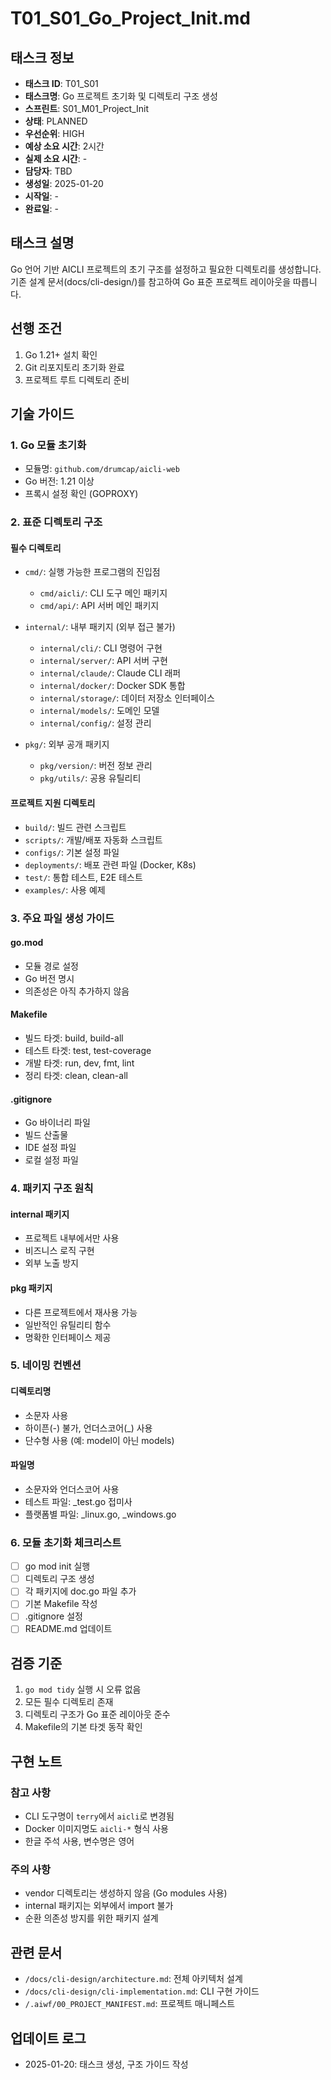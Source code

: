 # T01_S01_Go_Project_Init.md

## 태스크 정보
- **태스크 ID**: T01_S01
- **태스크명**: Go 프로젝트 초기화 및 디렉토리 구조 생성
- **스프린트**: S01_M01_Project_Init
- **상태**: PLANNED
- **우선순위**: HIGH
- **예상 소요 시간**: 2시간
- **실제 소요 시간**: -
- **담당자**: TBD
- **생성일**: 2025-01-20
- **시작일**: -
- **완료일**: -

## 태스크 설명

Go 언어 기반 AICLI 프로젝트의 초기 구조를 설정하고 필요한 디렉토리를 생성합니다. 기존 설계 문서(docs/cli-design/)를 참고하여 Go 표준 프로젝트 레이아웃을 따릅니다.

## 선행 조건

1. Go 1.21+ 설치 확인
2. Git 리포지토리 초기화 완료
3. 프로젝트 루트 디렉토리 준비

## 기술 가이드

### 1. Go 모듈 초기화

- 모듈명: `github.com/drumcap/aicli-web`
- Go 버전: 1.21 이상
- 프록시 설정 확인 (GOPROXY)

### 2. 표준 디렉토리 구조

#### 필수 디렉토리
- `cmd/`: 실행 가능한 프로그램의 진입점
  - `cmd/aicli/`: CLI 도구 메인 패키지
  - `cmd/api/`: API 서버 메인 패키지
  
- `internal/`: 내부 패키지 (외부 접근 불가)
  - `internal/cli/`: CLI 명령어 구현
  - `internal/server/`: API 서버 구현
  - `internal/claude/`: Claude CLI 래퍼
  - `internal/docker/`: Docker SDK 통합
  - `internal/storage/`: 데이터 저장소 인터페이스
  - `internal/models/`: 도메인 모델
  - `internal/config/`: 설정 관리
  
- `pkg/`: 외부 공개 패키지
  - `pkg/version/`: 버전 정보 관리
  - `pkg/utils/`: 공용 유틸리티
  
#### 프로젝트 지원 디렉토리
- `build/`: 빌드 관련 스크립트
- `scripts/`: 개발/배포 자동화 스크립트
- `configs/`: 기본 설정 파일
- `deployments/`: 배포 관련 파일 (Docker, K8s)
- `test/`: 통합 테스트, E2E 테스트
- `examples/`: 사용 예제

### 3. 주요 파일 생성 가이드

#### go.mod
- 모듈 경로 설정
- Go 버전 명시
- 의존성은 아직 추가하지 않음

#### Makefile
- 빌드 타겟: build, build-all
- 테스트 타겟: test, test-coverage
- 개발 타겟: run, dev, fmt, lint
- 정리 타겟: clean, clean-all

#### .gitignore
- Go 바이너리 파일
- 빌드 산출물
- IDE 설정 파일
- 로컬 설정 파일

### 4. 패키지 구조 원칙

#### internal 패키지
- 프로젝트 내부에서만 사용
- 비즈니스 로직 구현
- 외부 노출 방지

#### pkg 패키지
- 다른 프로젝트에서 재사용 가능
- 일반적인 유틸리티 함수
- 명확한 인터페이스 제공

### 5. 네이밍 컨벤션

#### 디렉토리명
- 소문자 사용
- 하이픈(-) 불가, 언더스코어(_) 사용
- 단수형 사용 (예: model이 아닌 models)

#### 파일명
- 소문자와 언더스코어 사용
- 테스트 파일: _test.go 접미사
- 플랫폼별 파일: _linux.go, _windows.go

### 6. 모듈 초기화 체크리스트

- [ ] go mod init 실행
- [ ] 디렉토리 구조 생성
- [ ] 각 패키지에 doc.go 파일 추가
- [ ] 기본 Makefile 작성
- [ ] .gitignore 설정
- [ ] README.md 업데이트

## 검증 기준

1. `go mod tidy` 실행 시 오류 없음
2. 모든 필수 디렉토리 존재
3. 디렉토리 구조가 Go 표준 레이아웃 준수
4. Makefile의 기본 타겟 동작 확인

## 구현 노트

### 참고 사항
- CLI 도구명이 `terry`에서 `aicli`로 변경됨
- Docker 이미지명도 `aicli-*` 형식 사용
- 한글 주석 사용, 변수명은 영어

### 주의 사항
- vendor 디렉토리는 생성하지 않음 (Go modules 사용)
- internal 패키지는 외부에서 import 불가
- 순환 의존성 방지를 위한 패키지 설계

## 관련 문서

- `/docs/cli-design/architecture.md`: 전체 아키텍처 설계
- `/docs/cli-design/cli-implementation.md`: CLI 구현 가이드
- `/.aiwf/00_PROJECT_MANIFEST.md`: 프로젝트 매니페스트

## 업데이트 로그

- 2025-01-20: 태스크 생성, 구조 가이드 작성